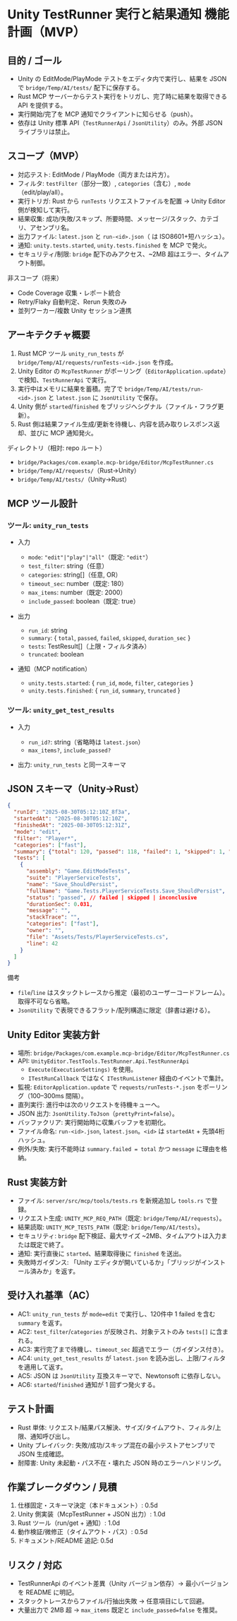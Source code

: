 # Unity TestRunner 実行と結果通知 機能計画（MVP）

## 目的 / ゴール

- Unity の EditMode/PlayMode テストをエディタ内で実行し、結果を JSON で `bridge/Temp/AI/tests/` 配下に保存する。
- Rust MCP サーバーからテスト実行をトリガし、完了時に結果を取得できる API を提供する。
- 実行開始/完了を MCP 通知でクライアントに知らせる（push）。
- 依存は Unity 標準 API（`TestRunnerApi` / `JsonUtility`）のみ。外部 JSON ライブラリは禁止。

## スコープ（MVP）

- 対応テスト: EditMode / PlayMode（両方または片方）。
- フィルタ: `testFilter`（部分一致）, `categories`（含む）, `mode`（edit/play/all）。
- 実行トリガ: Rust から `runTests` リクエストファイルを配置 → Unity Editor 側が検知して実行。
- 結果収集: 成功/失敗/スキップ、所要時間、メッセージ/スタック、カテゴリ、アセンブリ名。
- 出力ファイル: `latest.json` と `run-<id>.json`（<id> は ISO8601+短ハッシュ）。
- 通知: `unity.tests.started`, `unity.tests.finished` を MCP で発火。
- セキュリティ/制限: `bridge` 配下のみアクセス、~2MB 超はエラー、タイムアウト制御。

非スコープ（将来）

- Code Coverage 収集・レポート統合
- Retry/Flaky 自動判定、Rerun 失敗のみ
- 並列ワーカー/複数 Unity セッション連携

## アーキテクチャ概要

1) Rust MCP ツール `unity_run_tests` が `bridge/Temp/AI/requests/runTests-<id>.json` を作成。
2) Unity Editor の `McpTestRunner` がポーリング（`EditorApplication.update`）で検知、`TestRunnerApi` で実行。
3) 実行中はメモリに結果を蓄積。完了で `bridge/Temp/AI/tests/run-<id>.json` と `latest.json` に `JsonUtility` で保存。
4) Unity 側が `started`/`finished` をブリッジへシグナル（ファイル・フラグ更新）。
5) Rust 側は結果ファイル生成/更新を待機し、内容を読み取りレスポンス返却、並びに MCP 通知発火。

ディレクトリ（相対: repo ルート）

- `bridge/Packages/com.example.mcp-bridge/Editor/McpTestRunner.cs`
- `bridge/Temp/AI/requests/`（Rust→Unity）
- `bridge/Temp/AI/tests/`（Unity→Rust）

## MCP ツール設計

### ツール: `unity_run_tests`

- 入力
  - `mode`: `"edit"|"play"|"all"`（既定: `"edit"`）
  - `test_filter`: string（任意）
  - `categories`: string[]（任意, OR）
  - `timeout_sec`: number（既定: 180）
  - `max_items`: number（既定: 2000）
  - `include_passed`: boolean（既定: true）

- 出力
  - `run_id`: string
  - `summary`: { `total`, `passed`, `failed`, `skipped`, `duration_sec` }
  - `tests`: TestResult[]（上限・フィルタ済み）
  - `truncated`: boolean

- 通知（MCP notification）
  - `unity.tests.started`: { `run_id`, `mode`, `filter`, `categories` }
  - `unity.tests.finished`: { `run_id`, `summary`, `truncated` }

### ツール: `unity_get_test_results`

- 入力
  - `run_id?`: string（省略時は `latest.json`）
  - `max_items?`, `include_passed?`

- 出力: `unity_run_tests` と同一スキーマ

## JSON スキーマ（Unity→Rust）

```json
{
  "runId": "2025-08-30T05:12:10Z_8f3a",
  "startedAt": "2025-08-30T05:12:10Z",
  "finishedAt": "2025-08-30T05:12:31Z",
  "mode": "edit",
  "filter": "Player*",
  "categories": ["fast"],
  "summary": {"total": 120, "passed": 118, "failed": 1, "skipped": 1, "durationSec": 21.2},
  "tests": [
    {
      "assembly": "Game.EditModeTests",
      "suite": "PlayerServiceTests",
      "name": "Save_ShouldPersist",
      "fullName": "Game.Tests.PlayerServiceTests.Save_ShouldPersist",
      "status": "passed", // failed | skipped | inconclusive
      "durationSec": 0.031,
      "message": "",
      "stackTrace": "",
      "categories": ["fast"],
      "owner": "",
      "file": "Assets/Tests/PlayerServiceTests.cs",
      "line": 42
    }
  ]
}
```

備考

- `file`/`line` はスタックトレースから推定（最初のユーザーコードフレーム）。取得不可なら省略。
- `JsonUtility` で表現できるフラット/配列構造に限定（辞書は避ける）。

## Unity Editor 実装方針

- 場所: `bridge/Packages/com.example.mcp-bridge/Editor/McpTestRunner.cs`
- API: `UnityEditor.TestTools.TestRunner.Api.TestRunnerApi`
  - `Execute(ExecutionSettings)` を使用。
  - `ITestRunCallback` ではなく `ITestRunListener` 経由のイベントで集計。
- 監視: `EditorApplication.update` で `requests/runTests-*.json` をポーリング（100–300ms 間隔）。
- 直列実行: 進行中は次のリクエストを待機キューへ。
- JSON 出力: `JsonUtility.ToJson`（`prettyPrint=false`）。
- バッファクリア: 実行開始時に収集バッファを初期化。
- ファイル命名: `run-<id>.json`, `latest.json`。`<id>` は `startedAt` + 先頭4桁ハッシュ。
- 例外/失敗: 実行不能時は `summary.failed = total` かつ `message` に理由を格納。

## Rust 実装方針

- ファイル: `server/src/mcp/tools/tests.rs` を新規追加し `tools.rs` で登録。
- リクエスト生成: `UNITY_MCP_REQ_PATH`（既定: `bridge/Temp/AI/requests`）。
- 結果読取: `UNITY_MCP_TESTS_PATH`（既定: `bridge/Temp/AI/tests`）。
- セキュリティ: `bridge` 配下検証、最大サイズ ~2MB、タイムアウトは入力または既定で終了。
- 通知: 実行直後に `started`、結果取得後に `finished` を送出。
- 失敗時ガイダンス: 「Unity エディタが開いているか」「ブリッジがインストール済みか」を返す。

## 受け入れ基準（AC）

- AC1: `unity_run_tests` が `mode=edit` で実行し、120件中 1 failed を含む `summary` を返す。
- AC2: `test_filter`/`categories` が反映され、対象テストのみ `tests[]` に含まれる。
- AC3: 実行完了まで待機し、`timeout_sec` 超過でエラー（ガイダンス付き）。
- AC4: `unity_get_test_results` が `latest.json` を読み出し、上限/フィルタを適用して返す。
- AC5: JSON は `JsonUtility` 互換スキーマで、Newtonsoft に依存しない。
- AC6: `started`/`finished` 通知が 1 回ずつ発火する。

## テスト計画

- Rust 単体: リクエスト/結果パス解決、サイズ/タイムアウト、フィルタ/上限、通知呼び出し。
- Unity プレイバック: 失敗/成功/スキップ混在の最小テストアセンブリで JSON 生成確認。
- 耐障害: Unity 未起動・パス不在・壊れた JSON 時のエラーハンドリング。

## 作業ブレークダウン / 見積

1) 仕様固定・スキーマ決定（本ドキュメント）: 0.5d
2) Unity 側実装（McpTestRunner + JSON 出力）: 1.0d
3) Rust ツール（run/get + 通知）: 1.0d
4) 動作検証/微修正（タイムアウト・パス）: 0.5d
5) ドキュメント/README 追記: 0.5d

## リスク / 対応

- TestRunnerApi のイベント差異（Unity バージョン依存）→ 最小バージョンを README に明記。
- スタックトレースからファイル/行抽出失敗 → 任意項目にして回避。
- 大量出力で 2MB 超 → `max_items` 既定と `include_passed=false` を推奨。


